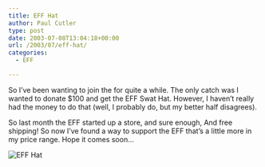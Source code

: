 ```yaml
---
title: EFF Hat
author: Paul Cutler
type: post
date: 2003-07-08T13:04:18+00:00
url: /2003/07/eff-hat/
categories:
  - EFF

---
```

So I&#8217;ve been wanting to join the [][1] for quite a while. The only catch was I wanted to donate $100 and get the EFF Swat Hat. However, I haven&#8217;t really had the money to do that (well, I probably do, but my better half disagrees). 

So last month the EFF started up a store, and sure enough, [][2] And free shipping! So now I&#8217;ve found a way to support the EFF that&#8217;s a little more in my price range. Hope it comes soon&#8230;

<img src="https://i0.wp.com/shop.eff.org/Merchant2/graphics/00000001/th_shwag-swat-hat.jpg?w=700" alt="EFF Hat" title="EFF Hat" data-recalc-dims="1" />

 [1]: http://www.eff.org "Electronic Frontier Foundation"
 [2]: http://shop.eff.org/Merchant2/merchant.mvc "look what's for sale!"